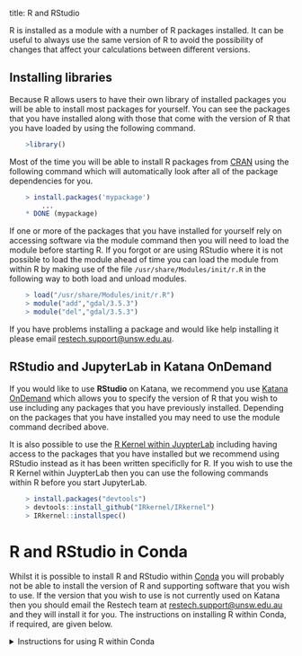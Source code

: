 title: R and RStudio

R is installed as a module with a number of R packages installed. It can be useful to always use the same version of R to avoid the possibility of changes that affect your
calculations between different versions.

## Installing libraries

Because R allows users to have their own library of installed packages you will be able to install most packages for yourself. You can see the packages that you have installed along with those
that come with the version of R that you have loaded by using the following command.

``` r
    >library()
```

Most of the time you will be able to install R packages from [CRAN](https://cran.r-project.org/web/packages/index.html) using the following command which will automatically
look after all of the package dependencies for you.

``` r
    > install.packages('mypackage')
        ...
    * DONE (mypackage)
```

If one or more of the packages that you have installed for yourself rely on accessing software via the module command then you will need to load the module before starting R. If you forgot or are
using RStudio where it is not possible to load the module ahead of time you can load the module from within R by making use of the file `/usr/share/Modules/init/r.R` in the following way to
both load and unload modules.

``` r
    > load("/usr/share/Modules/init/r.R")
    > module("add","gdal/3.5.3")
	> module("del","gdal/3.5.3")
```

If you have problems installing a package and would like help installing it please email [restech.support@unsw.edu.au](mailto:restech.support@unsw.edu.au).

## RStudio and JupyterLab in Katana OnDemand

If you would like to use **RStudio** on Katana, we recommend you use [Katana OnDemand](../using_katana/ondemand.md) which allows you to specify the version of R that you
wish to use including any packages that you have previously installed. Depending on the packages that you have installed you may need to use the module command decribed above.

It is also possible to use the [R Kernel within JuypterLab](../software/jupyter-notebooks/) including having access to the packages that you have installed
but we recommend using RStudio instead as it has been written specificlly for R. If you wish to use the R Kernel within JuypterLab then you can use the following commands within R before you
start JupyterLab. 

``` r
    > install.packages("devtools")
    > devtools::install_github("IRkernel/IRkernel")
    > IRkernel::installspec()
```

# R and RStudio in Conda

Whilst it is possible to install R and RStudio within [Conda](../../software/python/) you will probably not be able to install the version of R and supporting software that you wish to use.
If the version that you wish to use is not currently used on Katana then you should email the Restech team at [restech.support@unsw.edu.au](mailto:restech.support@unsw.edu.au) and they will install it for you.
The instructions on installing R within Conda, if required, are given below.

<details>

<summary>Instructions for using R within Conda</summary>

!!! r
    Using Conda to install complex software with large number of dependencies such as R or Rstudio may not provide provide you a recent version.

If you wish to install R as part of a Conda environment then you can use the following commands to install R in a new repository called R_software after . This may be the
easiest approach to take if you need to use a version of R that is not installed on Katana or a specialised collection of packages like [BioConductor](https://www.bioconductor.org/). If you 
are having trouble figuring out which approach to take please email the Restech team at [restech.support@unsw.edu.au](mailto:restech.support@unsw.edu.au).

``` bash
    conda create --name R_software
	conda activate R_software
    conda install R
```

If you then want to use RStudio you can install it using the following command: 

```
    conda install RStudio
```

If there is a conflict between the installed Conda packages then you can create a new Conda environment using the following commands:

``` bash
    conda create --name RStudio
	conda activate RStudio
    conda install RStudio
```

Once RStudio has been installed you can start a **FastX Desktop** with your required resources, open a terminal window by clicking on the icon at the top of the screen.
Once the terminal opens you can then activate your Conda environment and then use the following command to start RStudio:

``` bash
    rstudio
```

</details>